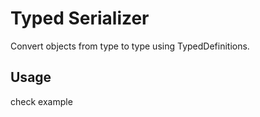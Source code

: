 # Typed Serializer

Convert objects from type to type using TypedDefinitions.

## Usage

check example
